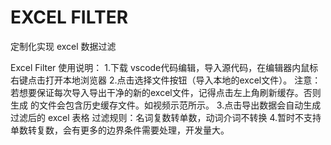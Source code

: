 # EXCEL FILTER
定制化实现 excel 数据过滤

Excel Filter 使用说明：
  1.下载 vscode代码编辑，导入源代码，在编辑器内鼠标右键点击打开本地浏览器
  2.点击选择文件按钮（导入本地的excel文件）。
  注意：若想要保证每次导入导出干净的新的excel文件，记得点击左上角刷新缓存。否则生成
  的文件会包含历史缓存文件。如视频示范所示。
  3.点击导出数据会自动生成过滤后的 excel 表格
     过滤规则：名词复数转单数，动词介词不转换
  4.暂时不支持单数转复数，会有更多的边界条件需要处理，开发量大。